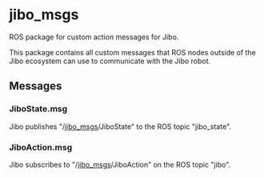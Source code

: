 # jibo_msgs

ROS package for custom action messages for Jibo.

This package contains all custom messages that ROS nodes outside of the Jibo ecosystem can
use to communicate with the Jibo robot. 

## Messages

### JiboState.msg 
Jibo publishes "/[jibo\_msgs](https://github.com/mitmedialab/jibo_msgs "/jibo_msgs")/JiboState" to the ROS topic "jibo\_state". 

### JiboAction.msg
Jibo subscribes to "/[jibo\_msgs](https://github.com/mitmedialab/jibo_msgs "/jibo_msgs")/JiboAction" on the ROS topic "jibo".
